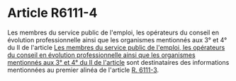 # Article R6111-4

Les membres du service public de l'emploi, les opérateurs du conseil en évolution professionnelle ainsi que les organismes mentionnés aux 3° et 4° du II de l'article [Les membres du service public de l'emploi, les opérateurs du conseil en évolution professionnelle ainsi que les organismes mentionnés aux 3° et 4° du II de l'article][1] sont destinataires des informations mentionnées au premier alinéa de l'article [R. 6111-3][2].

 [1]: /affichCodeArticle.do?cidTexte=LEGITEXT000006072050&idArticle=LEGIARTI000006904226&dateTexte=&categorieLien=cid
 [2]: /affichCodeArticle.do?cidTexte=LEGITEXT000006072050&idArticle=LEGIARTI000030801170&dateTexte=&categorieLien=id